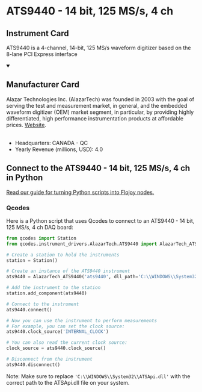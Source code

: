 
# ATS9440 - 14 bit, 125 MS/s, 4 ch

## Instrument Card

ATS9440 is a 4-channel, 14-bit, 125 MS/s waveform digitizer based on the 8-lane PCI Express interface

<details open>
<summary><h2>Manufacturer Card</h2></summary>
Alazar Technologies Inc. (AlazarTech) was founded in 2003 with the goal of serving the test and measurement market, in general, and the embedded waveform digitizer (OEM) market segment, in particular, by providing highly differentiated, high performance instrumentation products at affordable prices. <a href=https://www.alazartech.com/>Website</a>.
<br></br>
<ul>
  <li>Headquarters: CANADA - QC</li>
  <li>Yearly Revenue (millions, USD): 4.0</li>
</ul>
</details>

## Connect to the ATS9440 - 14 bit, 125 MS/s, 4 ch in Python

[Read our guide for turning Python scripts into Flojoy nodes.](https://docs.flojoy.ai/custom-nodes/creating-custom-node/)


### Qcodes

Here is a Python script that uses Qcodes to connect to an ATS9440 - 14 bit, 125 MS/s, 4 ch DAQ board:

```python
from qcodes import Station
from qcodes.instrument_drivers.AlazarTech.ATS9440 import AlazarTech_ATS9440

# Create a station to hold the instruments
station = Station()

# Create an instance of the ATS9440 instrument
ats9440 = AlazarTech_ATS9440('ats9440', dll_path='C:\\WINDOWS\\System32\\ATSApi.dll')

# Add the instrument to the station
station.add_component(ats9440)

# Connect to the instrument
ats9440.connect()

# Now you can use the instrument to perform measurements
# For example, you can set the clock source:
ats9440.clock_source('INTERNAL_CLOCK')

# You can also read the current clock source:
clock_source = ats9440.clock_source()

# Disconnect from the instrument
ats9440.disconnect()
```

Note: Make sure to replace `'C:\\WINDOWS\\System32\\ATSApi.dll'` with the correct path to the ATSApi.dll file on your system.

